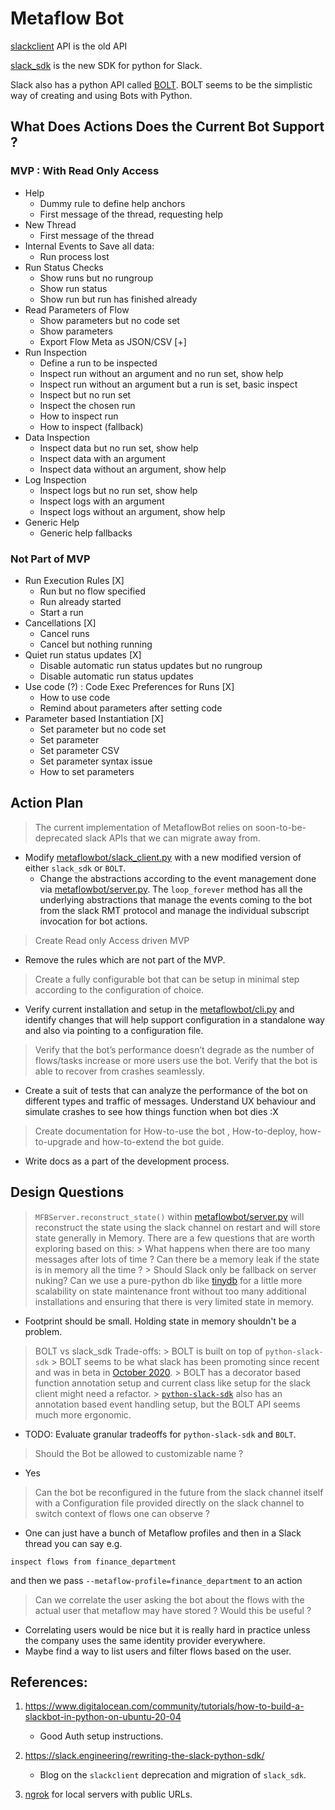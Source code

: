 # Metaflow Bot

[slackclient](https://slack.dev/python-slackclient/) API is the old API

[slack_sdk](https://slack.dev/python-slack-sdk/) is the new SDK for python for Slack.

Slack also has a python API called [BOLT](https://github.com/slackapi/bolt-python). BOLT seems to be the simplistic way of creating and using Bots with Python.

## What Does Actions Does the Current Bot Support ? 

### MVP : With Read Only Access

- Help
  - Dummy rule to define help anchors
  - First message of the thread, requesting help
- New Thread
  - First message of the thread
- Internal Events to Save all data:
  - Run process lost
- Run Status Checks
  - Show runs but no rungroup
  - Show run status
  - Show run but run has finished already
- Read Parameters of Flow
  - Show parameters but no code set
  - Show parameters
  - Export Flow Meta as JSON/CSV [+]
- Run Inspection 
  - Define a run to be inspected
  - Inspect run without an argument and no run set, show help
  - Inspect run without an argument but a run is set, basic inspect
  - Inspect but no run set
  - Inspect the chosen run
  - How to inspect run
  - How to inspect (fallback)
- Data Inspection
  - Inspect data but no run set, show help
  - Inspect data with an argument
  - Inspect data without an argument, show help
- Log Inspection
  - Inspect logs but no run set, show help
  - Inspect logs with an argument
  - Inspect logs without an argument, show help
- Generic Help
  - Generic help fallbacks


### Not Part of MVP

- Run Execution Rules [X]
  - Run but no flow specified
  - Run already started
  - Start a run
- Cancellations [X]
  - Cancel runs
  - Cancel but nothing running
- Quiet run status updates [X]
  - Disable automatic run status updates but no rungroup
  - Disable automatic run status updates
- Use code (?) : Code Exec Preferences for Runs [X]
  - How to use code
  - Remind about parameters after setting code
- Parameter based Instantiation [X]
  - Set parameter but no code set
  - Set parameter
  - Set parameter CSV
  - Set parameter syntax issue
  - How to set parameters

## Action Plan 

> The current implementation of MetaflowBot relies on soon-to-be-deprecated slack APIs that we can migrate away from. 

- Modify [metaflowbot/slack_client.py](metaflowbot/slack_client.py) with a new modified version of either `slack_sdk` or `BOLT`. 
    - Change the abstractions according to the event management done via [metaflowbot/server.py](metaflowbot/server.py). The `loop_forever` method has all the underlying abstractions that manage the events coming to the bot from the slack RMT protocol and manage the individual subscript invocation for bot actions. 

> Create Read only Access driven MVP 

- Remove the rules which are not part of the MVP. 

> Create a fully configurable bot that can be setup in minimal step according to the configuration of choice. 

- Verify current installation and setup in the [metaflowbot/cli.py](metaflowbot/cli.py) and identify changes that will help support configuration in a standalone way and also via pointing to a configuration file.

> Verify that the bot’s performance doesn’t degrade as the number of flows/tasks increase or more users use the bot. Verify that the bot is able to recover from crashes seamlessly.

- Create a suit of tests that can analyze the performance of the bot on different types and traffic of messages. Understand UX behaviour and simulate crashes to see how things function when bot dies :X 

> Create documentation for How-to-use the bot , How-to-deploy, how-to-upgrade and how-to-extend the bot guide.

- Write docs as a part of the development process. 

## Design Questions 

> `MFBServer.reconstruct_state()` within [metaflowbot/server.py](metaflowbot/server.py) will reconstruct the state using the slack channel on restart and will store state generally in Memory. There are a few questions that are worth exploring based on this: 
    > What happens when there are too many messages after lots of time ? Can there be a memory leak if the state is in memory all the time ?
    > Should Slack only be fallback on server nuking? Can we use a pure-python db like [tinydb](https://tinydb.readthedocs.io/en/latest/intro.html#introduction) for a little more scalability on state maintenance front without too many additional installations and ensuring that there is very limited state in memory. 

- Footprint should be small. Holding state in memory shouldn't be a problem. 

> BOLT vs slack_sdk Trade-offs:
    > BOLT is built on top of `python-slack-sdk`
    > BOLT seems to be what slack has been promoting since recent and was in beta in [October 2020](https://twitter.com/slackapi/status/1313895056592433152?lang=en). 
    > BOLT has a decorator based function annotation setup and current class like setup for the slack client might need a refactor. 
    > [`python-slack-sdk`](https://github.com/slackapi/python-slack-sdk/tree/main/tutorial) also has an annotation based event handling setup, but the BOLT API seems much more ergonomic.

- TODO: Evaluate granular tradeoffs for `python-slack-sdk` and `BOLT`.

> Should the Bot be allowed to customizable name ? 

- Yes

> Can the bot be reconfigured in the future from the slack channel itself with a Configuration file provided directly on the slack channel to switch context of flows one can observe ? 

-  One can just have a bunch of Metaflow profiles and then in a Slack thread you can 
say e.g.
```
inspect flows from finance_department
```
and then we pass `--metaflow-profile=finance_department` to an action


> Can we correlate the user asking the bot about the flows with the actual user that metaflow may have stored ? Would this be useful ?

- Correlating users would be nice but it is really hard in practice unless the company uses the same identity provider everywhere.
- Maybe find a way to list users and filter flows based on the user.
## References:

1. https://www.digitalocean.com/community/tutorials/how-to-build-a-slackbot-in-python-on-ubuntu-20-04
   - Good Auth setup instructions.
2. https://slack.engineering/rewriting-the-slack-python-sdk/
   - Blog on the `slackclient` deprecation and migration of `slack_sdk`.

3. [ngrok](https://ngrok.com/) for local servers with public URLs. 
